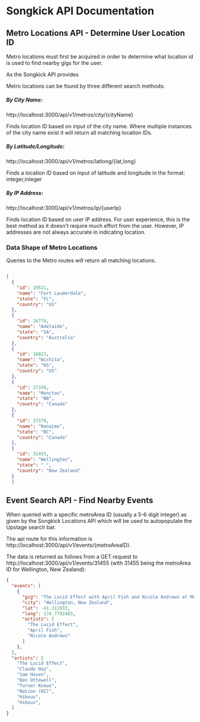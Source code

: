 
# Songkick API Documentation

## Metro Locations API - Determine User Location ID  

Metro locations must first be acquired in order to determine what location id is used to find nearby gigs for the user.

As the Songkick API provides

Metro locations can be found by three different search methods:

##### By City Name:

http://localhost:3000/api/v1/metros/city/{cityName}

Finds location ID based on input of the city name. Where multiple instances of the city name exist it will return all matching location IDs.

##### By Latitude/Longitude:

http://localhost:3000/api/v1/metros/latlong/{lat,long}

Finds a location ID based on input of latitude and longitude in the format:
integer,integer


##### By IP Address:

http://localhost:3000/api/v1/metros/ip/{userIp}

Finds location ID based on user IP address. For user experience, this is the best method as it doesn't require much effort from the user. However, IP addresses are not
always accurate in indicating location.


### Data Shape of Metro Locations

Queries to the Metro routes will return all matching locations.  

```json

[
  {
    "id": 19511,
    "name": "Fort Lauderdale",
    "state": "FL",
    "country": "US"
  },
  {
    "id": 26774,
    "name": "Adelaide",
    "state": "SA",
    "country": "Australia"
  },
  {
    "id": 16021,
    "name": "Wichita",
    "state": "KS",
    "country": "US"
  },
  {
    "id": 27376,
    "name": "Moncton",
    "state": "NB",
    "country": "Canada"
  },
  {
    "id": 27378,
    "name": "Nanaimo",
    "state": "BC",
    "country": "Canada"
  },
  {
    "id": 31455,
    "name": "Wellington",
    "state": " ",
    "country": "New Zealand"
  }
  ]
  ```




## Event Search API - Find Nearby Events

When queried with a specific metroArea ID (usually a 5-6 digit integer) as given by the Songkick Locations API which will be used to autopopulate the Upstage search bar.

The api route for this information is http://localhost:3000/api/v1/events/{metroAreaID}.

The data is returned as follows from a GET request to http://localhost:3000/api/v1/events/31455 (with 31455 being the metroArea ID for Wellington, New Zealand):


```json
{
  "events": [
    {
      "gig": "The Lucid Effect with April Fish and Nicole Andrews at MOON (June 15, 2017)",
      "city": "Wellington, New Zealand",
      "lat": -41.311933,
      "long": 174.7792403,
      "artists": [
        "The Lucid Effect",
        "April Fish",
        "Nicole Andrews"
      ]
    },
  ],
  "artists": [
    "The Lucid Effect",
    "Claude Hay",
    "Sam Haven",
    "Ben Ottewell",
    "Turner Knows",
    "Nation (NZ)",
    "Hiboux",
    "Hiboux",
  ]
}

```
